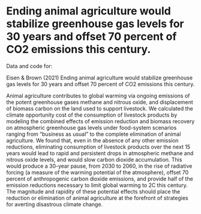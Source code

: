 # Ending animal agriculture would stabilize greenhouse gas levels for 30 years and offset 70 percent of CO2 emissions this century. 

Data and code for:

Eisen &amp; Brown (2021) Ending animal agriculture would stabilize greenhouse gas levels for 30 years and offset 70 percent of CO2 emissions this century. 

Animal agriculture contributes to global warming via ongoing emissions of the potent greenhouse gases methane and nitrous oxide, and displacement of biomass carbon on the land used to support livestock. We calculated the climate opportunity cost of the consumption of livestock products by modeling the combined effects of emission reduction and biomass recovery on atmospheric greenhouse gas levels under food-system scenarios ranging from “business as usual” to the complete elimination of animal agriculture. We found that, even in the absence of any other emission reductions, eliminating consumption of livestock products over the next 15 years would lead to rapid and persistent drops in atmospheric methane and nitrous oxide levels, and would slow carbon dioxide accumulation. This would produce a 30-year pause, from 2030 to 2060, in the rise of radiative forcing (a measure of the warming potential of the atmosphere), offset 70 percent of anthropogenic carbon dioxide emissions, and provide half of the emission reductions necessary to limit global warming to 2C this century. The magnitude and rapidity of these potential effects should place the reduction or elimination of animal agriculture at the forefront of strategies for averting disastrous climate change.   
